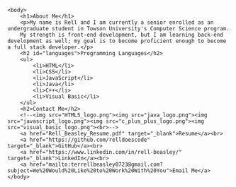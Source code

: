 <html>
    <head>
        <title>Rell Beasley</title>
        <meta charset = "UTF-8"/>
        <style type="text/css">
            #languages {
                color: purple;
            }
        </style>
    </head>

    <body>
        <h1>About Me</h1>
        <p>My name is Rell and I am currently a senior enrolled as an undergraduate student in Towson University's Computer Science program.
        My strength is front-end development, but I am learning back-end development as well; my goal is to become proficient enough to become a full stack developer.</p>
        <h2 id="languages">Programming Languages</h2>
        <ul>
            <li>HTML</li>
            <li>CSS</li>
            <li>JavaScript</li>
            <li>Java</li>
            <li>C++</li>
            <li>Visual Basic</li>
        </ul>
        <h2>Contact Me</h2>
        <!--<img src="HTML5_logo.png"><img src="java_logo.png"><img src="javascript_logo.png"><img src="c_plus_plus_logo.png"><img src="visual_basic_logo.png"><br>-->
        <a href="Rell_Beasley_Resume.pdf" target="_blank">Resume</a><br>
        <a href="https://github.com/relldoescode" target="_blank">GitHub</a><br>
        <a href="https://www.linkedin.com/in/rell-beasley/" target="_blank">LinkedIn</a><br>
        <a href="mailto:terrellbeasley0723@gmail.com?subject=We%20Would%20Like%20to%20Work%20With%20You">Email Me</a>
    </body>
</html>
